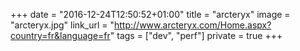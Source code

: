 +++
date = "2016-12-24T12:50:52+01:00"
title = "arcteryx"
image = "arcteryx.jpg"
link_url = "http://www.arcteryx.com/Home.aspx?country=fr&language=fr"
tags = ["dev", "perf"]
private = true
+++

